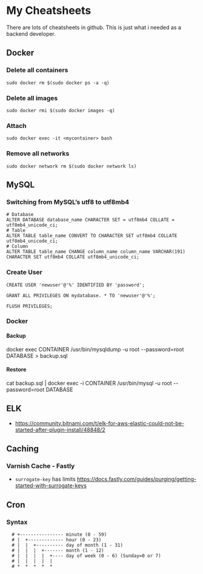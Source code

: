 # My Cheatsheets
There are lots of cheatsheets in github. This is just what i needed as a backend developer.


## Docker

### Delete all containers

```
sudo docker rm $(sudo docker ps -a -q)
```

### Delete all images

```
sudo docker rmi $(sudo docker images -q)
```

### Attach

```
sudo docker exec -it <mycontainer> bash
```

### Remove all networks

```
sudo docker network rm $(sudo docker network ls)
```

## MySQL
### Switching from MySQL’s utf8 to utf8mb4

```
# Database
ALTER DATABASE database_name CHARACTER SET = utf8mb4 COLLATE = utf8mb4_unicode_ci;
# Table
ALTER TABLE table_name CONVERT TO CHARACTER SET utf8mb4 COLLATE utf8mb4_unicode_ci;
# Column
ALTER TABLE table_name CHANGE column_name column_name VARCHAR(191) CHARACTER SET utf8mb4 COLLATE utf8mb4_unicode_ci;
```

### Create User
```
CREATE USER 'newuser'@'%' IDENTIFIED BY 'password';
```

```
GRANT ALL PRIVILEGES ON mydatabase. * TO 'newuser'@'%';
```

```
FLUSH PRIVILEGES;
```

### Docker

#### Backup
docker exec CONTAINER /usr/bin/mysqldump -u root --password=root DATABASE > backup.sql

#### Restore
cat backup.sql | docker exec -i CONTAINER /usr/bin/mysql -u root --password=root DATABASE


## ELK

* https://community.bitnami.com/t/elk-for-aws-elastic-could-not-be-started-after-plugin-install/48848/2


## Caching

### Varnish Cache - Fastly 

* `surrogate-key` has limits https://docs.fastly.com/guides/purging/getting-started-with-surrogate-keys


## Cron

### Syntax
```
  # +---------------- minute (0 - 59)
  # |  +------------- hour (0 - 23)
  # |  |  +---------- day of month (1 - 31)
  # |  |  |  +------- month (1 - 12)
  # |  |  |  |  +---- day of week (0 - 6) (Sunday=0 or 7)
  # |  |  |  |  |
  # *  *  *  *  * 
```
